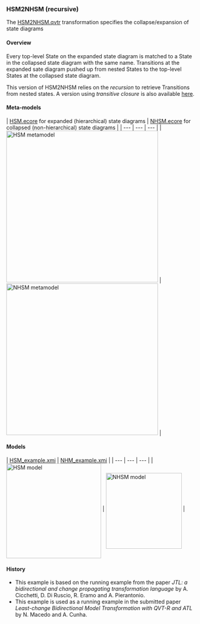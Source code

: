 ### HSM2NHSM (recursive)
The [HSM2NHSM.qvtr](HSM2NHSM.qvtr) transformation specifies the collapse/expansion of state diagrams

#### Overview
Every top-level State on the expanded state diagram is matched to a State in the collapsed state diagram with the same name. Transitions at the expanded sate diagram pushed up from nested States to the top-level States at the collapsed state diagram.

This version of HSM2NHSM relies on the *recursion* to retrieve Transitions from nested states. A version using *transitive closure* is also available [here](../HSM2NHSM_closure/).

#### Meta-models
| [HSM.ecore](HSM.ecore) for expanded (hierarchical) state diagrams | [NHSM.ecore](NHSM.ecore) for collapsed (non-hierarchical) state diagrams |
| --- | --- | --- |
| <img src="images/HSM_metamodel.png" alt="HSM metamodel" width="400px"> | <img src="images/NHM_metamodel.png" alt="NHSM metamodel" width="400px"> |

#### Models
| [HSM_example.xmi](HSM_example.xmi) | [NHM_example.xmi](NHM_example.xmi) |
| --- | --- | --- |
| <img src="images/HSM_model.png" alt="HSM model" width="250px" align="middle"/> | <img src="images/NHM_model.png" alt="NHSM model" width="200px" align="middle"/> |

#### History
* This example is based on the running example from the paper *JTL: a bidirectional and change propagating transformation language* by A. Cicchetti, D. Di Ruscio, R. Eramo and A. Pierantonio.
* This example is used as a running example in the submitted paper *Least-change Bidirectional Model Transformation with QVT-R and ATL* by N. Macedo and A. Cunha.
